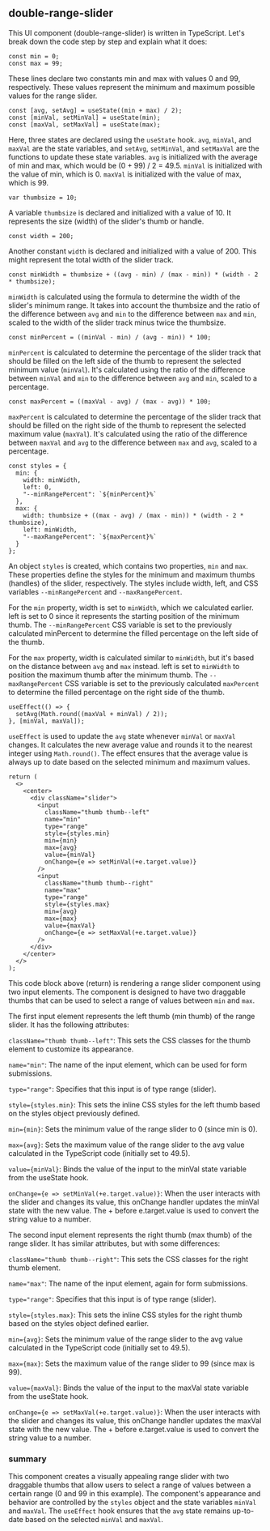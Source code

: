 ## double-range-slider

This UI component (double-range-slider) is written in TypeScript. Let's break down the code step by step and explain what it does:

```
const min = 0;
const max = 99;
```

These lines declare two constants min and max with values 0 and 99, respectively. These values represent the minimum and maximum possible values for the range slider.

```
const [avg, setAvg] = useState((min + max) / 2);
const [minVal, setMinVal] = useState(min);
const [maxVal, setMaxVal] = useState(max);
```

Here, three states are declared using the `useState` hook. `avg`, `minVal`, and `maxVal` are the state variables, and `setAvg`, `setMinVal`, and `setMaxVal` are the functions to update these state variables. `avg` is initialized with the average of min and max, which would be (0 + 99) / 2 = 49.5. `minVal` is initialized with the value of min, which is 0. `maxVal` is initialized with the value of max, which is 99.

```
var thumbsize = 10;
```

A variable `thumbsize` is declared and initialized with a value of 10. It represents the size (width) of the slider's thumb or handle.

```
const width = 200;
```

Another constant `width` is declared and initialized with a value of 200. This might represent the total width of the slider track.

```
const minWidth = thumbsize + ((avg - min) / (max - min)) * (width - 2 * thumbsize);
```

`minWidth` is calculated using the formula to determine the width of the slider's minimum range. It takes into account the thumbsize and the ratio of the difference between `avg` and `min` to the difference between `max` and `min`, scaled to the width of the slider track minus twice the thumbsize.

```
const minPercent = ((minVal - min) / (avg - min)) * 100;
```

`minPercent` is calculated to determine the percentage of the slider track that should be filled on the left side of the thumb to represent the selected minimum value (`minVal`). It's calculated using the ratio of the difference between `minVal` and `min` to the difference between `avg` and `min`, scaled to a percentage.

```
const maxPercent = ((maxVal - avg) / (max - avg)) * 100;
```

`maxPercent` is calculated to determine the percentage of the slider track that should be filled on the right side of the thumb to represent the selected maximum value (`maxVal`). It's calculated using the ratio of the difference between `maxVal` and `avg` to the difference between `max` and `avg`, scaled to a percentage.

```
const styles = {
  min: {
    width: minWidth,
    left: 0,
    "--minRangePercent": `${minPercent}%`
  },
  max: {
    width: thumbsize + ((max - avg) / (max - min)) * (width - 2 * thumbsize),
    left: minWidth,
    "--maxRangePercent": `${maxPercent}%`
  }
};
```

An object `styles` is created, which contains two properties, `min` and `max`. These properties define the styles for the minimum and maximum thumbs (handles) of the slider, respectively. The styles include width, left, and CSS variables `--minRangePercent` and `--maxRangePercent`.

For the `min` property, width is set to `minWidth`, which we calculated earlier. left is set to 0 since it represents the starting position of the minimum thumb. The `--minRangePercent` CSS variable is set to the previously calculated minPercent to determine the filled percentage on the left side of the thumb.

For the `max` property, width is calculated similar to `minWidth`, but it's based on the distance between `avg` and `max` instead. left is set to `minWidth` to position the maximum thumb after the minimum thumb. The `--maxRangePercent` CSS variable is set to the previously calculated `maxPercent` to determine the filled percentage on the right side of the thumb.

```
useEffect(() => {
  setAvg(Math.round((maxVal + minVal) / 2));
}, [minVal, maxVal]);
```

`useEffect` is used to update the `avg` state whenever `minVal` or `maxVal` changes. It calculates the new average value and rounds it to the nearest integer using `Math.round()`. The effect ensures that the average value is always up to date based on the selected minimum and maximum values.

```
return (
  <>
    <center>
      <div className="slider">
        <input
          className="thumb thumb--left"
          name="min"
          type="range"
          style={styles.min}
          min={min}
          max={avg}
          value={minVal}
          onChange={e => setMinVal(+e.target.value)}
        />
        <input
          className="thumb thumb--right"
          name="max"
          type="range"
          style={styles.max}
          min={avg}
          max={max}
          value={maxVal}
          onChange={e => setMaxVal(+e.target.value)}
        />
      </div>
    </center>
  </>
);
```

This code block above (return) is rendering a range slider component using two input elements. The component is designed to have two draggable thumbs that can be used to select a range of values between `min` and `max`.

The first input element represents the left thumb (min thumb) of the range slider. It has the following attributes:

`className="thumb thumb--left"`: This sets the CSS classes for the thumb element to customize its appearance.

`name="min"`: The name of the input element, which can be used for form submissions.

`type="range"`: Specifies that this input is of type range (slider).

`style={styles.min}`: This sets the inline CSS styles for the left thumb based on the styles object previously defined.

`min={min}`: Sets the minimum value of the range slider to 0 (since min is 0).

`max={avg}`: Sets the maximum value of the range slider to the avg value calculated in the TypeScript code (initially set to 49.5).

`value={minVal}`: Binds the value of the input to the minVal state variable from the useState hook.

`onChange={e => setMinVal(+e.target.value)}`: When the user interacts with the slider and changes its value, this onChange handler updates the minVal state with the new value. The + before e.target.value is used to convert the string value to a number.

The second input element represents the right thumb (max thumb) of the range slider. It has similar attributes, but with some differences:

`className="thumb thumb--right"`: This sets the CSS classes for the right thumb element.

`name="max"`: The name of the input element, again for form submissions.

`type="range"`: Specifies that this input is of type range (slider).

`style={styles.max}`: This sets the inline CSS styles for the right thumb based on the styles object defined earlier.

`min={avg}`: Sets the minimum value of the range slider to the avg value calculated in the TypeScript code (initially set to 49.5).

`max={max}`: Sets the maximum value of the range slider to 99 (since max is 99).

`value={maxVal}`: Binds the value of the input to the maxVal state variable from the useState hook.

`onChange={e => setMaxVal(+e.target.value)}`: When the user interacts with the slider and changes its value, this onChange handler updates the maxVal state with the new value. The + before e.target.value is used to convert the string value to a number.

### summary
This component creates a visually appealing range slider with two draggable thumbs that allow users to select a range of values between a certain range (0 and 99 in this example). The component's appearance and behavior are controlled by the `styles` object and the state variables `minVal` and `maxVal`. The `useEffect` hook ensures that the `avg` state remains up-to-date based on the selected `minVal` and `maxVal`.
